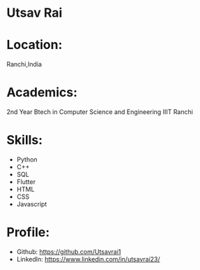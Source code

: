 # Utsav Rai

# Location:

Ranchi,India

# Academics:

2nd Year Btech in Computer Science and Engineering IIIT Ranchi

# Skills:

- Python
- C++
- SQL
- Flutter
- HTML
- CSS
- Javascript

# Profile:

- Github: https://github.com/Utsavrai1
- LinkedIn: https://www.linkedin.com/in/utsavrai23/

